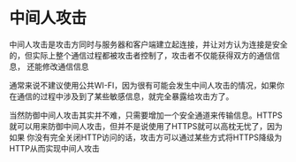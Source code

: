 # 中间人攻击

中间人攻击是攻击方同时与服务器和客户端建立起连接，并让对方认为连接是安全的，但实际上整个通信过程都被攻击者控制了，攻击者不仅能获得双方的通信信息，
还能修改通信信息

通常来说不建议使用公共WI-FI，因为很有可能会发生中间人攻击的情况，如果你在通信的过程中涉及到了某些敏感信息，就完全暴露给攻击方了。

当然防御中间人攻击其实并不难，只需要增加一个安全通道来传输信息。HTTPS就可以用来防御中间人攻击，但并不是说使用了HTTPS就可以高枕无忧了，因为如果
你没有完全关闭HTTP访问的话，攻击方可以通过某些方式将HTTPS降级为HTTP从而实现中间人攻击
